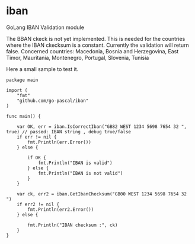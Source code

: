# iban
GoLang IBAN Validation module

The BBAN ckeck is not yet implemented.
This is needed for the countries where the IBAN ckecksum is a constant.
Currently the validation will return false.
Concerned countries:
Macedonia, Bosnia and Herzegovina, East Timor, Mauritania, Montenegro, Portugal, Slovenia, Tunisia

Here a small sample to test it.


```
package main

import (
	"fmt"
	"github.com/go-pascal/iban"
)

func main() {

	var OK, err = iban.IsCorrectIban("GB82 WEST 1234 5698 7654 32 ", true) // passed: IBAN string , debug true/false
	if err != nil {
		fmt.Println(err.Error())
	} else {

		if OK {
			fmt.Println("IBAN is valid")
		} else {
			fmt.Println("IBAN is not valid")
		}
	}

	var ck, err2 = iban.GetIbanChecksum("GB00 WEST 1234 5698 7654 32 ")
	if err2 != nil {
		fmt.Println(err2.Error())
	} else {

		fmt.Println("IBAN checksum :", ck)
	}
}
```
